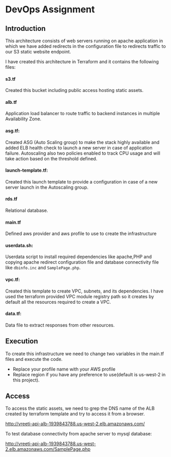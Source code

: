 # DevOps Assignment

## Introduction

This architecture consists of web servers running on apache application in which we have added redirects in the configuration file to redirects traffic to our S3 static website endpoint.

I have created this architecture in Terraform and it contains the following files:
#### s3.tf
Created this bucket including public access hosting static assets.
#### alb.tf
Application load balancer to route traffic to backend instances in multiple Availability Zone.
#### asg.tf: 
Created ASG (Auto Scaling group) to make the stack highly available and added ELB health check to launch a new server in case of application failure. Autoscaling also two policies enabled to track CPU usage and will take action based on the threshold defined.
#### launch-template.tf: 
Created this launch template to provide a configuration in case of a new server launch in the Autoscaling group.
#### rds.tf
Relational database.
#### main.tf
Defined aws provider and aws profile to use to create the infrastructure
#### userdata.sh:
Userdata script to install required dependencies like apache,PHP and copying apache redirect configuration file and database connectivity file like `dbinfo.inc` and `SamplePage.php`. 
#### vpc.tf: 
Created this template to create VPC, subnets, and its dependencies. I have used the terraform provided VPC module registry path so it creates by default all the resources required to create a VPC.
#### data.tf:
Data file to extract responses from other resources.

## Execution

To create this infrastructure we need to change two variables in the main.tf files and execute the code.
* Replace your profile name with your AWS profile
* Replace region if you have any preference to use(default is us-west-2 in this project).

## Access
To access the static assets, we need to grep the DNS name of the ALB created by terraform template and try to access it from a browser.

http://vreeti-api-alb-1939843788.us-west-2.elb.amazonaws.com/

To test database connectivity from apache server to mysql database:

http://vreeti-api-alb-1939843788.us-west-2.elb.amazonaws.com/SamplePage.php